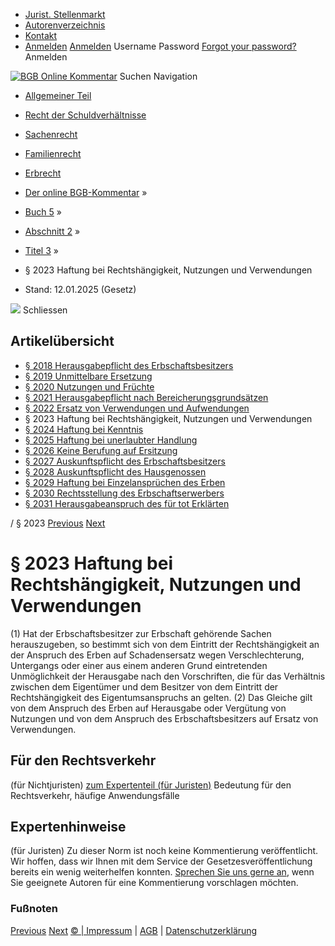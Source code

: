   * [Jurist. Stellenmarkt](https://bgb.kommentar.de/Buch-5/Abschnitt-2/Titel-3/</job-board> "Jurist. Stellenmarkt")
  * [Autorenverzeichnis](https://bgb.kommentar.de/Buch-5/Abschnitt-2/Titel-3/</Autorenverzeichnis> "Autorenverzeichnis")
  * [Kontakt](https://bgb.kommentar.de/Buch-5/Abschnitt-2/Titel-3/</Kontakt>)
  * [Anmelden](https://bgb.kommentar.de/Buch-5/Abschnitt-2/Titel-3/<#login> "show login form") [Anmelden](https://bgb.kommentar.de/Buch-5/Abschnitt-2/Titel-3/<#> "hide login form") Username Password
[Forgot your password?](https://bgb.kommentar.de/Buch-5/Abschnitt-2/Titel-3/</user/forgotpassword>) Anmelden 


[![BGB Online Kommentar](https://bgb.kommentar.de/extension/bgb/design/bgb/images/logo.png)](https://bgb.kommentar.de/Buch-5/Abschnitt-2/Titel-3/</> "BGB Online Kommentar")
Suchen
Navigation
  * [Allgemeiner Teil](https://bgb.kommentar.de/Buch-5/Abschnitt-2/Titel-3/</Buch-1>)
  * [Recht der Schuldverhältnisse](https://bgb.kommentar.de/Buch-5/Abschnitt-2/Titel-3/</Buch-2>)
  * [Sachenrecht](https://bgb.kommentar.de/Buch-5/Abschnitt-2/Titel-3/</Buch-3>)
  * [Familienrecht](https://bgb.kommentar.de/Buch-5/Abschnitt-2/Titel-3/</Buch-4>)
  * [Erbrecht](https://bgb.kommentar.de/Buch-5/Abschnitt-2/Titel-3/</Buch-5>)


  * [Der online BGB-Kommentar](https://bgb.kommentar.de/Buch-5/Abschnitt-2/Titel-3/</>) »
  * [Buch 5](https://bgb.kommentar.de/Buch-5/Abschnitt-2/Titel-3/</Buch-5>) »
  * [Abschnitt 2](https://bgb.kommentar.de/Buch-5/Abschnitt-2/Titel-3/</Buch-5/Abschnitt-2>) »
  * [Titel 3](https://bgb.kommentar.de/Buch-5/Abschnitt-2/Titel-3/</Buch-5/Abschnitt-2/Titel-3>) »
  * § 2023 Haftung bei Rechtshängigkeit, Nutzungen und Verwendungen 
  * Stand: 12.01.2025 (Gesetz) 


![](https://vg01.met.vgwort.de/na/1c9909529ead4f509072c06d9081a7d5)
Schliessen 
## Artikelübersicht
  * [ § 2018 Herausgabepflicht des Erbschaftsbesitzers ](https://bgb.kommentar.de/Buch-5/Abschnitt-2/Titel-3/</Buch-5/Abschnitt-2/Titel-3/Herausgabepflicht-des-Erbschaftsbesitzers>)
  * [ § 2019 Unmittelbare Ersetzung ](https://bgb.kommentar.de/Buch-5/Abschnitt-2/Titel-3/</Buch-5/Abschnitt-2/Titel-3/Unmittelbare-Ersetzung>)
  * [ § 2020 Nutzungen und Früchte ](https://bgb.kommentar.de/Buch-5/Abschnitt-2/Titel-3/</Buch-5/Abschnitt-2/Titel-3/Nutzungen-und-Fruechte>)
  * [ § 2021 Herausgabepflicht nach Bereicherungsgrundsätzen ](https://bgb.kommentar.de/Buch-5/Abschnitt-2/Titel-3/</Buch-5/Abschnitt-2/Titel-3/Herausgabepflicht-nach-Bereicherungsgrundsaetzen>)
  * [ § 2022 Ersatz von Verwendungen und Aufwendungen ](https://bgb.kommentar.de/Buch-5/Abschnitt-2/Titel-3/</Buch-5/Abschnitt-2/Titel-3/Ersatz-von-Verwendungen-und-Aufwendungen>)
  * § 2023 Haftung bei Rechtshängigkeit, Nutzungen und Verwendungen 
  * [ § 2024 Haftung bei Kenntnis ](https://bgb.kommentar.de/Buch-5/Abschnitt-2/Titel-3/</Buch-5/Abschnitt-2/Titel-3/Haftung-bei-Kenntnis>)
  * [ § 2025 Haftung bei unerlaubter Handlung ](https://bgb.kommentar.de/Buch-5/Abschnitt-2/Titel-3/</Buch-5/Abschnitt-2/Titel-3/Haftung-bei-unerlaubter-Handlung>)
  * [ § 2026 Keine Berufung auf Ersitzung ](https://bgb.kommentar.de/Buch-5/Abschnitt-2/Titel-3/</Buch-5/Abschnitt-2/Titel-3/Keine-Berufung-auf-Ersitzung>)
  * [ § 2027 Auskunftspflicht des Erbschaftsbesitzers ](https://bgb.kommentar.de/Buch-5/Abschnitt-2/Titel-3/</Buch-5/Abschnitt-2/Titel-3/Auskunftspflicht-des-Erbschaftsbesitzers>)
  * [ § 2028 Auskunftspflicht des Hausgenossen ](https://bgb.kommentar.de/Buch-5/Abschnitt-2/Titel-3/</Buch-5/Abschnitt-2/Titel-3/Auskunftspflicht-des-Hausgenossen>)
  * [ § 2029 Haftung bei Einzelansprüchen des Erben ](https://bgb.kommentar.de/Buch-5/Abschnitt-2/Titel-3/</Buch-5/Abschnitt-2/Titel-3/Haftung-bei-Einzelanspruechen-des-Erben>)
  * [ § 2030 Rechtsstellung des Erbschaftserwerbers ](https://bgb.kommentar.de/Buch-5/Abschnitt-2/Titel-3/</Buch-5/Abschnitt-2/Titel-3/Rechtsstellung-des-Erbschaftserwerbers>)
  * [ § 2031 Herausgabeanspruch des für tot Erklärten ](https://bgb.kommentar.de/Buch-5/Abschnitt-2/Titel-3/</Buch-5/Abschnitt-2/Titel-3/Herausgabeanspruch-des-fuer-tot-Erklaerten>)


/ § 2023 
[Previous](https://bgb.kommentar.de/Buch-5/Abschnitt-2/Titel-3/</Buch-5/Abschnitt-2/Titel-3/Ersatz-von-Verwendungen-und-Aufwendungen> "§ 2022 Ersatz von Verwendungen und Aufwendungen") [Next](https://bgb.kommentar.de/Buch-5/Abschnitt-2/Titel-3/</Buch-5/Abschnitt-2/Titel-3/Haftung-bei-Kenntnis> "§ 2024 Haftung bei Kenntnis")
# § 2023 Haftung bei Rechtshängigkeit, Nutzungen und Verwendungen
(1) Hat der Erbschaftsbesitzer zur Erbschaft gehörende Sachen herauszugeben, so bestimmt sich von dem Eintritt der Rechtshängigkeit an der Anspruch des Erben auf Schadensersatz wegen Verschlechterung, Untergangs oder einer aus einem anderen Grund eintretenden Unmöglichkeit der Herausgabe nach den Vorschriften, die für das Verhältnis zwischen dem Eigentümer und dem Besitzer von dem Eintritt der Rechtshängigkeit des Eigentumsanspruchs an gelten.
(2) Das Gleiche gilt von dem Anspruch des Erben auf Herausgabe oder Vergütung von Nutzungen und von dem Anspruch des Erbschaftsbesitzers auf Ersatz von Verwendungen.
## Für den Rechtsverkehr 
(für Nichtjuristen)
[zum Expertenteil (für Juristen)](https://bgb.kommentar.de/Buch-5/Abschnitt-2/Titel-3/<#expertenhinweise>)
Bedeutung für den Rechtsverkehr, häufige Anwendungsfälle
## Expertenhinweise
(für Juristen)
Zu dieser Norm ist noch keine Kommentierung veröffentlicht. Wir hoffen, dass wir Ihnen mit dem Service der Gesetzesveröffentlichung bereits ein wenig weiterhelfen konnten. [Sprechen Sie uns gerne an](https://bgb.kommentar.de/Buch-5/Abschnitt-2/Titel-3/</Kontakt>), wenn Sie geeignete Autoren für eine Kommentierung vorschlagen möchten. 
### Fußnoten
[Previous](https://bgb.kommentar.de/Buch-5/Abschnitt-2/Titel-3/</Buch-5/Abschnitt-2/Titel-3/Ersatz-von-Verwendungen-und-Aufwendungen> "§ 2022 Ersatz von Verwendungen und Aufwendungen") [Next](https://bgb.kommentar.de/Buch-5/Abschnitt-2/Titel-3/</Buch-5/Abschnitt-2/Titel-3/Haftung-bei-Kenntnis> "§ 2024 Haftung bei Kenntnis")
[© | Impressum](https://bgb.kommentar.de/Buch-5/Abschnitt-2/Titel-3/</Kontakt>) | [AGB](https://bgb.kommentar.de/Buch-5/Abschnitt-2/Titel-3/</AGB>) | [Datenschutzerklärung](https://bgb.kommentar.de/Buch-5/Abschnitt-2/Titel-3/</Datenschutzerklaerung-fuer-Leser>)
